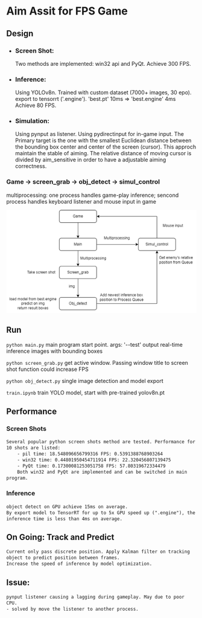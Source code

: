 # Aim Assit for FPS Game

## Design
- ### Screen Shot: 
    Two methods are implemented: win32 api and PyQt.
    Achieve 300 FPS.
- ### Inference: 
    Using YOLOv8n. 
    Trained with custom dataset (7000+ images, 30 epo). 
    export to tensorrt ('.engine'). 'best.pt' 10ms => 'best.engine' 4ms
    Achieve 80 FPS.
- ### Simulation:
    Using pynput as listener.
    Using pydirectinput for in-game input.
    The Primary target is the one with the smallest Euclidean distance between the bounding box center and center of the screen (cursor). This approch maintain the stable of aiming. The relative distance of moving cursor is divided by aim_sensitive in order to have a adjustable aiming correctness.
  
### Game -> screen_grab -> obj_detect -> simul_control
multiprocessing: one process handles game-play inference; sencond process handles keyboard listener and mouse input in game

![Diagram](gp.png)

## Run
``` python main.py ```
main program start point. 
args: '--test' output real-time inference images with bounding boxes

``` python screen_grab.py ```
get active window. Passing window title to screen shot function could increase FPS

``` python obj_detect.py ```
single image detection and model export

``` train.ipynb ```
train YOLO model, start with pre-trained yolov8n.pt

## Performance
### Screen Shots
    Several popular python screen shots method are tested. Performance for 10 shots are listed:
        - pil time: 18.548096656799316 FPS: 0.5391388768903264
        - win32 time: 0.44801950454711914 FPS: 22.320456807139475
        - PyQt time: 0.17300081253051758 FPS: 57.80319672334479
        Both win32 and PyQt are implemented and can be switched in main program.

### Inference
    object detect on GPU achieve 15ms on average. 
    By export model to TensorRT for up to 5x GPU speed up (".engine"), the inference time is less than 4ms on average.
    
## On Going: Track and Predict
    Current only pass discrete position. Apply Kalman filter on tracking object to predict position between frames.
    Increase the speed of inference by model optimization.
    
## Issue:
    pynput listener causing a lagging during gameplay. May due to poor CPU.
    - solved by move the listener to another process.
